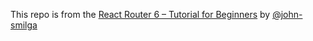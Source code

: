 This repo is from the [React Router 6 – Tutorial for Beginners](https://youtu.be/59IXY5IDrBA) by [@john-smilga](https://github.com/john-smilga/react-router-6-tutorial)